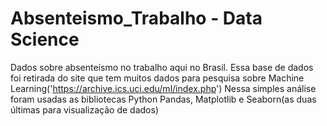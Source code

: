 # Absenteismo_Trabalho - Data Science

Dados sobre absenteísmo no trabalho aqui no Brasil. Essa base de dados foi retirada do site que tem muitos dados para pesquisa sobre Machine Learning('https://archive.ics.uci.edu/ml/index.php')
Nessa simples análise foram usadas as bibliotecas Python Pandas, Matplotlib e Seaborn(as duas últimas para visualização de dados) 
